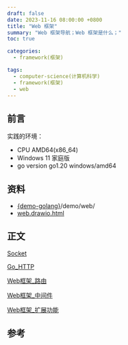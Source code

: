 ```yaml
---
draft: false
date: 2023-11-16 08:00:00 +0800
title: "Web 框架"
summary: "Web 框架导航；Web 框架是什么；"
toc: true

categories:
  - framework(框架)

tags:
  - computer-science(计算机科学)
  - framework(框架)
  - web
---
```


## 前言

实践的环境：

- CPU AMD64(x86_64)
- Windows 11 家庭版
- go version go1.20 windows/amd64

## 资料

- [{demo-golang}](https://github.com/KelipuTe/demo-golang)/demo/web/
- <a href="/drawio/computer-science/programming-language/framework/web/web.drawio.html">web.drawio.html</a>

## 正文

[Socket](/post/computer-science/network/Socket)

[Go_HTTP](/post/computer-science/programming-language/golang/Go_HTTP)

[Web框架_路由](/post/computer-science/framework/Web框架_路由)

[Web框架_中间件](/post/computer-science/framework/Web框架_中间件)

[Web框架_扩展功能](/post/computer-science/framework/Web框架_扩展功能)

## 参考
